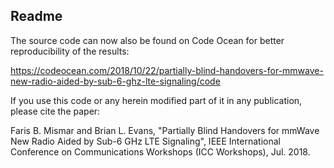 ## Readme

The source code can now also be found on Code Ocean for better reproducibility of the results:

https://codeocean.com/2018/10/22/partially-blind-handovers-for-mmwave-new-radio-aided-by-sub-6-ghz-lte-signaling/code

If you use this code or any herein modified part of it in any publication, please cite the paper:

Faris B. Mismar and Brian L. Evans, "Partially Blind Handovers for mmWave New Radio Aided by Sub-6 GHz LTE Signaling", IEEE International Conference on Communications Workshops (ICC Workshops), Jul. 2018.
